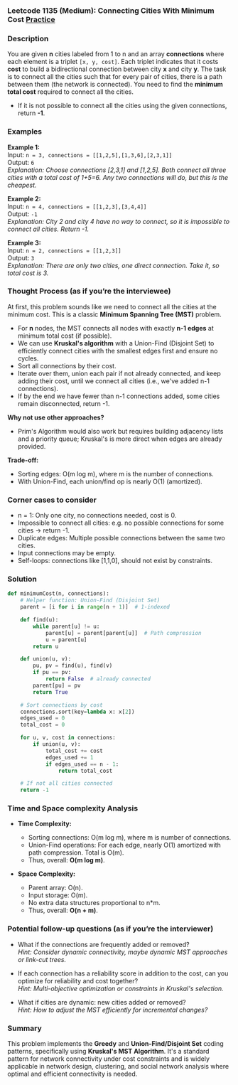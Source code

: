 ### Leetcode 1135 (Medium): Connecting Cities With Minimum Cost [Practice](https://leetcode.com/problems/connecting-cities-with-minimum-cost)

### Description  
You are given **n** cities labeled from 1 to n and an array **connections** where each element is a triplet `[x, y, cost]`. Each triplet indicates that it costs **cost** to build a bidirectional connection between city **x** and city **y**. The task is to connect all the cities such that for every pair of cities, there is a path between them (the network is connected). You need to find the **minimum total cost** required to connect all the cities.  
- If it is not possible to connect all the cities using the given connections, return **-1**.

### Examples  

**Example 1:**  
Input: `n = 3, connections = [[1,2,5],[1,3,6],[2,3,1]]`  
Output: `6`  
*Explanation: Choose connections [2,3,1] and [1,2,5]. Both connect all three cities with a total cost of 1+5=6. Any two connections will do, but this is the cheapest.*

**Example 2:**  
Input: `n = 4, connections = [[1,2,3],[3,4,4]]`  
Output: `-1`  
*Explanation: City 2 and city 4 have no way to connect, so it is impossible to connect all cities. Return -1.*

**Example 3:**  
Input: `n = 2, connections = [[1,2,3]]`  
Output: `3`  
*Explanation: There are only two cities, one direct connection. Take it, so total cost is 3.*

### Thought Process (as if you’re the interviewee)  
At first, this problem sounds like we need to connect all the cities at the minimum cost. This is a classic **Minimum Spanning Tree (MST)** problem.  
- For **n** nodes, the MST connects all nodes with exactly **n-1 edges** at minimum total cost (if possible).  
- We can use **Kruskal's algorithm** with a Union-Find (Disjoint Set) to efficiently connect cities with the smallest edges first and ensure no cycles.  
- Sort all connections by their cost.  
- Iterate over them, union each pair if not already connected, and keep adding their cost, until we connect all cities (i.e., we've added n-1 connections).  
- If by the end we have fewer than n-1 connections added, some cities remain disconnected, return -1.

**Why not use other approaches?**  
- Prim's Algorithm would also work but requires building adjacency lists and a priority queue; Kruskal's is more direct when edges are already provided.

**Trade-off:**  
- Sorting edges: O(m log m), where m is the number of connections.
- With Union-Find, each union/find op is nearly O(1) (amortized).

### Corner cases to consider  
- n = 1: Only one city, no connections needed, cost is 0.
- Impossible to connect all cities: e.g. no possible connections for some cities → return -1.
- Duplicate edges: Multiple possible connections between the same two cities.
- Input connections may be empty.
- Self-loops: connections like [1,1,0], should not exist by constraints.

### Solution

```python
def minimumCost(n, connections):
    # Helper function: Union-Find (Disjoint Set)
    parent = [i for i in range(n + 1)]  # 1-indexed

    def find(u):
        while parent[u] != u:
            parent[u] = parent[parent[u]]  # Path compression
            u = parent[u]
        return u

    def union(u, v):
        pu, pv = find(u), find(v)
        if pu == pv:
            return False  # already connected
        parent[pu] = pv
        return True

    # Sort connections by cost
    connections.sort(key=lambda x: x[2])
    edges_used = 0
    total_cost = 0

    for u, v, cost in connections:
        if union(u, v):
            total_cost += cost
            edges_used += 1
            if edges_used == n - 1:
                return total_cost

    # If not all cities connected
    return -1
```

### Time and Space complexity Analysis  

- **Time Complexity:**  
  - Sorting connections: O(m log m), where m is number of connections.
  - Union-Find operations: For each edge, nearly O(1) amortized with path compression. Total is O(m).
  - Thus, overall: **O(m log m)**.

- **Space Complexity:**  
  - Parent array: O(n).
  - Input storage: O(m).
  - No extra data structures proportional to n\*m.
  - Thus, overall: **O(n + m)**.

### Potential follow-up questions (as if you’re the interviewer)  

- What if the connections are frequently added or removed?  
  *Hint: Consider dynamic connectivity, maybe dynamic MST approaches or link-cut trees.*

- If each connection has a reliability score in addition to the cost, can you optimize for reliability and cost together?  
  *Hint: Multi-objective optimization or constraints in Kruskal's selection.*

- What if cities are dynamic: new cities added or removed?  
  *Hint: How to adjust the MST efficiently for incremental changes?*

### Summary
This problem implements the **Greedy** and **Union-Find/Disjoint Set** coding patterns, specifically using **Kruskal's MST Algorithm**. It's a standard pattern for network connectivity under cost constraints and is widely applicable in network design, clustering, and social network analysis where optimal and efficient connectivity is needed.